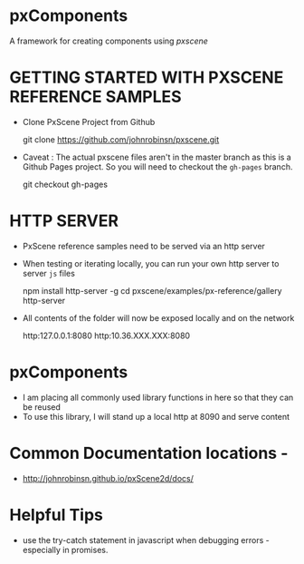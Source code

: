 # pxComponents

A framework for creating components using *pxscene*

# GETTING STARTED WITH PXSCENE REFERENCE SAMPLES

- Clone PxScene Project from Github

    git clone https://github.com/johnrobinsn/pxscene.git

- Caveat : The actual pxscene files aren't in the master branch as this is a Github Pages project. So you will need to checkout the `gh-pages` branch.

    git checkout gh-pages

# HTTP SERVER

- PxScene reference samples need to be served via an http server
- When testing or iterating locally, you can run your own http server to server `js` files

    npm install http-server -g
    cd pxscene/examples/px-reference/gallery
    http-server

- All contents of the folder will now be exposed locally and on the network

    http:127.0.0.1:8080
    http:10.36.XXX.XXX:8080

# pxComponents

- I am placing all commonly used library functions in here so that they can be reused
- To use this library, I will stand up a local http at 8090 and serve content

# Common Documentation locations -

- http://johnrobinsn.github.io/pxScene2d/docs/

# Helpful Tips

- use the try-catch statement in javascript when debugging errors - especially in promises.
